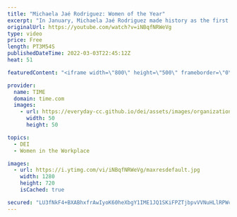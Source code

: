 ```yaml
---
title: "Michaela Jaé Rodriguez: Women of the Year"
excerpt: "In January, Michaela Jaé Rodriguez made history as the first trans actor to win a Golden Globe. The 31-year-old won best actress in a TV drama for her role as house mother Blanca Evangelista on Pose, the FX series about New York City’s ’80s and ’90s ball scene. Just six months earlier, Rodriguez had"
originalUrl: https://youtube.com/watch?v=iNBqfNRWeVg
type: video
price: Free
length: PT3M54S
publishedDateTime: 2022-03-03T22:45:12Z
heat: 51

featuredContent: "<iframe width=\"800\" height=\"500\" frameborder=\"0\" src=\"https://www.youtube.com/embed/iNBqfNRWeVg\" allow=\"accelerometer; autoplay; encrypted-media; gyroscope; picture-in-picture\" allowfullscreen></iframe>"

provider:
  name: TIME
  domain: time.com
  images:
    - url: https://everyday-cc.github.io/dei/assets/images/organizations/time.com-50x50.jpg
      width: 50
      height: 50

topics:
  - DEI
  - Women in the Workplace

images:
  - url: https://i.ytimg.com/vi/iNBqfNRWeVg/maxresdefault.jpg
    width: 1280
    height: 720
    isCached: true

secured: "LU3fNkF4+BXABhxfrAwIyoK60heXbgY1IME1JQ1SKiFPZTjbpvVVNuHLlRPWcFqpN1pQ/KDPoY57C6LoruZrkXf5M/1x9Vzvj8jr5hf4nr3oEdc0EvjxbUgAH3R1dlgce0oBJckmlKYIhnZ84kNMdqVsJzChjsESEn1YCqjXl2IGrdD+p4ze/YxFLyAzRb3zzzD051oMJ8hoOEZIr9enrbC+mrYIMyux1LR/qH1Vi7i8IzlQ5FG4ivv51/rltx4eXDndQC5ojcahIMlxGY0r58SIvZgd7ycISB5eOR5eXm2V0J8ll+MZTIwRduhYxn6AjTewCwCzmOi/7mQgfRImsegZbVe4AIUf9HzDrPe5z+JO8sGPI7sjN+kVdcfoiKwnW9EcjyH748l05/rgtdXyYw==;bdzVUT6+H13q24yHa31qkA=="
---
```


